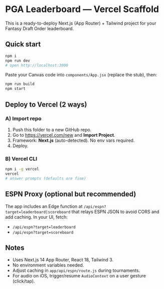 # PGA Leaderboard — Vercel Scaffold

This is a ready-to-deploy Next.js (App Router) + Tailwind project for your Fantasy Draft Order leaderboard.

## Quick start

```bash
npm i
npm run dev
# open http://localhost:3000
```

Paste your Canvas code into `components/App.jsx` (replace the stub), then:

```bash
npm run build
npm start
```

## Deploy to Vercel (2 ways)

### A) Import repo
1. Push this folder to a new GitHub repo.
2. Go to https://vercel.com/new and **Import Project**.
3. Framework: **Next.js** (auto-detected). No env vars required.
4. Deploy.

### B) Vercel CLI
```bash
npm i -g vercel
vercel
# answer prompts (defaults are fine)
```

## ESPN Proxy (optional but recommended)
The app includes an Edge function at `/api/espn?target=leaderboard|scoreboard` that relays ESPN JSON to avoid CORS and add caching.
In your UI, fetch:
- `/api/espn?target=leaderboard`
- `/api/espn?target=scoreboard`

## Notes
- Uses Next.js 14 App Router, React 18, Tailwind 3.
- No environment variables needed.
- Adjust caching in `app/api/espn/route.js` during tournaments.
- For audio on iOS, trigger/resume `AudioContext` on a user gesture (click/tap).
